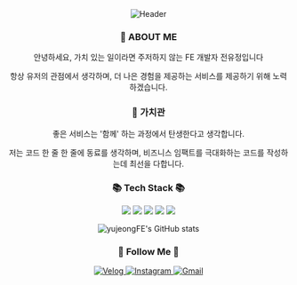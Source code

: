 <div align="center">
  <img src="https://capsule-render.vercel.app/api?type=waving&fontColor=f5f5dc&animation=fadeIn&height=300&text=Yujeong&nbsp;Jeon" alt="Header"/>
</div>

<h3 align="center">
  💛 ABOUT ME
</h3>
<p align="center">
  안녕하세요, 가치 있는 일이라면 주저하지 않는 FE 개발자 전유정입니다 
</p>
<p align="center">
  항상 유저의 관점에서 생각하며, 더 나은 경험을 제공하는 서비스를 제공하기 위해 노력하겠습니다. 
</p>

<h3 align="center">
  💛 가치관
</h3>

<p align="center">
  좋은 서비스는 '함께' 하는 과정에서 탄생한다고 생각합니다.
</p>
<p align="center">
  저는 코드 한 줄 한 줄에 동료를 생각하며, 비즈니스 임팩트를 극대화하는 코드를 작성하는데 최선을 다합니다.
</p>


<h3 align="center">📚 Tech Stack 📚</h3>
<p align="center">
  <img src="https://img.shields.io/badge/React-61DAFB?style=flat-square&logo=React&logoColor=white"/>
  <img src="https://img.shields.io/badge/React Native-0088CC?style=flat-square&logo=React&logoColor=white"/>
   <img src="https://img.shields.io/badge/JavaScript-F7DF1E?style=flat-square&logo=Javascript&logoColor=white"/>
  <img src="https://img.shields.io/badge/HTML5-E34F26?style=flat-square&logo=HTML5&logoColor=white"/>
  <img src="https://img.shields.io/badge/CSS3-1572B6?style=flat-square&logo=CSS3&logoColor=white"/>
</p>

<div align="center">
  <img src="https://github-readme-stats.vercel.app/api?username=yujeongFE&show_icons=true&theme=radical" alt="yujeongFE's GitHub stats" />
</div>

<h3 align="center">🌈 Follow Me 🌈</h3>
<div align="center">
  <a href="https://velog.io/@kkaerrung">
    <img src="https://img.shields.io/badge/Tech%20Blog-11B48A?style=flat-square&logo=Vimeo&logoColor=white" alt="Velog"/>
  </a>
  <a href="https://www.instagram.com/owo_yjj/">
    <img src="https://img.shields.io/badge/Instagram-E4405F?style=flat-square&logo=Instagram&logoColor=white" alt="Instagram"/>
  </a>
  <a href="mailto:yujeong5236@sookmyung.ac.kr">
    <img src="https://img.shields.io/badge/Gmail-d14836?style=flat-square&logo=Gmail&logoColor=white" alt="Gmail"/>
  </a>
</div>






